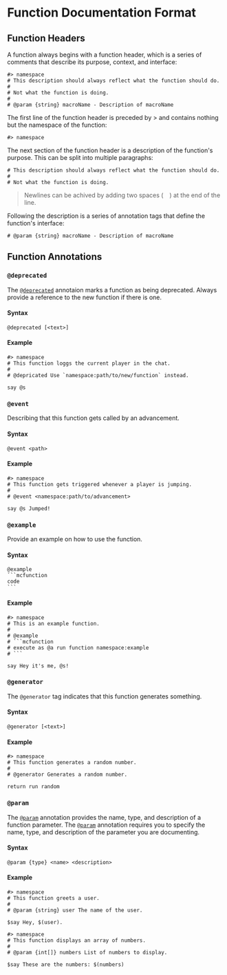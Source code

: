 # Function Documentation Format
## Function Headers
A function always begins with a function header, which is a series of comments that describe its purpose, context, and interface:

```mcfunction
#> namespace
# This description should always reflect what the function should do.
#
# Not what the function is doing.
#
# @param {string} macroName - Description of macroName
```

The first line of the function header is preceded by > and contains nothing but the namespace of the function:
```mcfunction
#> namespace
```

The next section of the function header is a description of the function's purpose. This can be split into multiple paragraphs:
```mcfunction
# This description should always reflect what the function should do.
#
# Not what the function is doing.
```
> Newlines can be achived by adding two spaces (`  `) at the end of the line.

Following the description is a series of annotation tags that define the function's interface:

```mcfunction
# @param {string} macroName - Description of macroName
```

## Function Annotations
### `@deprecated`
The [`@deprecated`](#deprecated) annotaion marks a function as being deprecated. Always provide a reference to the new function if there is one.

#### Syntax
```
@deprecated [<text>]
```

#### Example
```mcfunction
#> namespace
# This function loggs the current player in the chat.
#
# @depricated Use `namespace:path/to/new/function` instead.

say @s
```

### `@event`
Describing that this function gets called by an advancement.

#### Syntax
```
@event <path>
```

#### Example
```mcfunction
#> namespace
# This function gets triggered whenever a player is jumping.
#
# @event <namespace:path/to/advancement>

say @s Jumped!
```

### `@example`
Provide an example on how to use the function.

#### Syntax
````
@example
```mcfunction
code
```
````

#### Example
```mcfunction
#> namespace
# This is an example function.
#
# @example
# ```mcfunction
# execute as @a run function namespace:example
# ```

say Hey it's me, @s!
```

### `@generator`
The `@generator` tag indicates that this function generates something.

#### Syntax
```
@generator [<text>]
```

#### Example
```mcfunction
#> namespace
# This function generates a random number.
#
# @generator Generates a random number.

return run random
```

### `@param`
The [`@param`](#param) annotation provides the name, type, and description of a function parameter. The [`@param`](#param) annotation requires you to specify the name, type, and description of the parameter you are documenting.

#### Syntax
```
@param {type} <name> <description>
```

#### Example
```mcfunction
#> namespace
# This function greets a user.
#
# @param {string} user The name of the user.

$say Hey, $(user).
```

```mcfunction
#> namespace
# This function displays an array of numbers.
#
# @param {int[]} numbers List of numbers to display.

$say These are the numbers: $(numbers)
```
